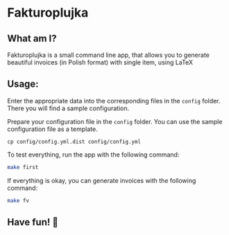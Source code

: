# Fakturoplujka

## What am I?

Fakturoplujka is a small command line app, that allows you to generate beautiful 
invoices (in Polish format) with single item, using LaTeX

## Usage:

Enter the appropriate data into the corresponding files in the ``config`` folder. 
There you will find a sample configuration.

Prepare your configuration file in the ``config`` folder. You can use the sample
configuration file as a template.

```
cp config/config.yml.dist config/config.yml
```


To test everything, run the app with the following command:

```bash
make first
```

If everything is okay, you can generate invoices with the following command:

```bash
make fv
```

## Have fun! 🥳
